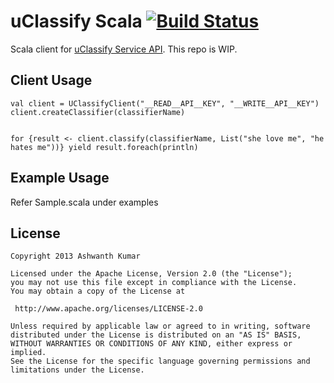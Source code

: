 # uClassify Scala [![Build Status](https://travis-ci.org/ashwanthkumar/uClassify-scala.png)](https://travis-ci.org/ashwanthkumar/uClassify-scala/builds/)

Scala client for [uClassify Service API](http://www.uclassify.com/XmlApiDocumentation.aspx). This repo is WIP. 

## Client Usage
```
val client = UClassifyClient("__READ__API__KEY", "__WRITE__API__KEY")
client.createClassifier(classifierName)


for {result <- client.classify(classifierName, List("she love me", "he hates me"))} yield result.foreach(println)
```


## Example Usage
Refer Sample.scala under examples

## License
    Copyright 2013 Ashwanth Kumar
    
    Licensed under the Apache License, Version 2.0 (the "License");
    you may not use this file except in compliance with the License.
    You may obtain a copy of the License at
    
     http://www.apache.org/licenses/LICENSE-2.0
    
    Unless required by applicable law or agreed to in writing, software
    distributed under the License is distributed on an "AS IS" BASIS,
    WITHOUT WARRANTIES OR CONDITIONS OF ANY KIND, either express or implied.
    See the License for the specific language governing permissions and
    limitations under the License.

